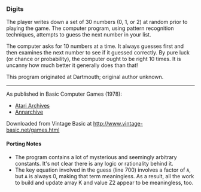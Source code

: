 ### Digits

The player writes down a set of 30 numbers (0, 1, or 2) at random prior to playing the game. The computer program, using pattern recognition techniques, attempts to guess the next number in your list.

The computer asks for 10 numbers at a time. It always guesses first and then examines the next number to see if it guessed correctly. By pure luck (or chance or probability), the computer ought to be right 10 times. It is uncanny how much better it generally does than that!

This program originated at Dartmouth; original author unknown.

---

As published in Basic Computer Games (1978):
- [Atari Archives](https://www.atariarchives.org/basicgames/showpage.php?page=58)
- [Annarchive](https://annarchive.com/files/Basic_Computer_Games_Microcomputer_Edition.pdf#page=73)


Downloaded from Vintage Basic at
http://www.vintage-basic.net/games.html

#### Porting Notes

- The program contains a lot of mysterious and seemingly arbitrary constants.  It's not clear there is any logic or rationality behind it.
- The key equation involved in the guess (line 700) involves a factor of `A`, but `A` is always 0, making that term meaningless.  As a result, all the work to build and update array K and value Z2 appear to be meaningless, too.
